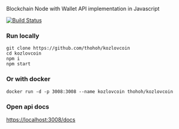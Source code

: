 Blockchain Node with Wallet API implementation in Javascript

[![Build Status](https://travis-ci.org/thohoh/kozlovcoin.svg?branch=master)](https://travis-ci.org/thohoh/kozlovcoin)

### Run locally
```
git clone https://github.com/thohoh/kozlovcoin
cd kozlovcoin
npm i
npm start
```

### Or with docker
```
docker run -d -p 3008:3008 --name kozlovcoin thohoh/kozlovcoin

```


### Open api docs 
[https://localhost:3008/docs](http://localhost:3008/docs)
